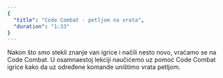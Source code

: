 ```yaml
---
{
  "title": "Code Combat - petljom na vrata",
  "duration": "1:33"
}
---
```


Nakon što smo stekli znanje van igrice i načili nesto novo, vraćamo se na Code Combat. U osamnaestoj lekciji naučićemo uz pomoć Code Combat igrice kako da uz određene komande uništimo vrata petljom.
